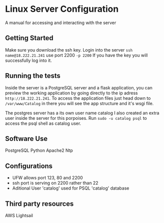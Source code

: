 # Linux Server Configuration
A manual for accessing  and interacting with the server

## Getting Started


Make sure you download the ssh  key.
Login into the server `ssh name@18.222.21.241` use port 2200 `-p 2200`
If you have the key you will successfully log into it.



## Running the tests
Inside the server is a PostgreSQL server and a flask application, you can preview the working application by going directly to the ip adress `http://18.222.21.241`. To access the application files just head down to `/var/www/Catalog` in there you will see the app structure and it's wsgi file.

The postgres server has a its own user name catalog I also created an extra user inside the server for this porpoises. Run `sudo -u catalog psql`  to access the psql shell as catalog user.


## Software Use
PostgreSQL
Python 
Apache2 
Ntp

## Configurations
  * UFW allows port 123, 80 and 2200
  * ssh port is serving on 2200 rather than 22
  * Aditional User 'catalog' used for PSQL 'catalog' database



## Third party resources
AWS Lightsail
